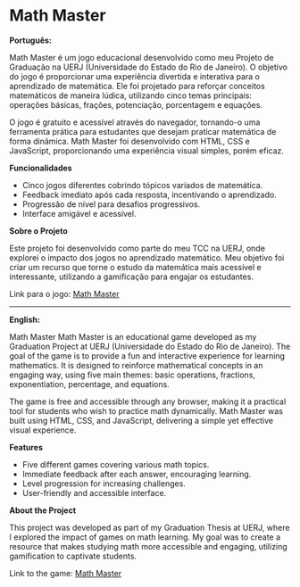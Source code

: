 # Math Master

**Português:**

Math Master é um jogo educacional desenvolvido como meu Projeto de Graduação na UERJ (Universidade do Estado do Rio de Janeiro). O objetivo do jogo é proporcionar uma experiência divertida e interativa para o aprendizado de matemática. Ele foi projetado para reforçar conceitos matemáticos de maneira lúdica, utilizando cinco temas principais: operações básicas, frações, potenciação, porcentagem e equações.

O jogo é gratuito e acessível através do navegador, tornando-o uma ferramenta prática para estudantes que desejam praticar matemática de forma dinâmica. Math Master foi desenvolvido com HTML, CSS e JavaScript, proporcionando uma experiência visual simples, porém eficaz.

**Funcionalidades**

* Cinco jogos diferentes cobrindo tópicos variados de matemática.
* Feedback imediato após cada resposta, incentivando o aprendizado.
* Progressão de nível para desafios progressivos.
* Interface amigável e acessível.

**Sobre o Projeto**

Este projeto foi desenvolvido como parte do meu TCC na UERJ, onde explorei o impacto dos jogos no aprendizado matemático. Meu objetivo foi criar um recurso que torne o estudo da matemática mais acessível e interessante, utilizando a gamificação para engajar os estudantes.

Link para o jogo: [Math Master](https://mathmaster-game.netlify.app/)

---

**English:**

Math Master
Math Master is an educational game developed as my Graduation Project at UERJ (Universidade do Estado do Rio de Janeiro). The goal of the game is to provide a fun and interactive experience for learning mathematics. It is designed to reinforce mathematical concepts in an engaging way, using five main themes: basic operations, fractions, exponentiation, percentage, and equations.

The game is free and accessible through any browser, making it a practical tool for students who wish to practice math dynamically. Math Master was built using HTML, CSS, and JavaScript, delivering a simple yet effective visual experience.

**Features**

* Five different games covering various math topics.
* Immediate feedback after each answer, encouraging learning.
* Level progression for increasing challenges.
* User-friendly and accessible interface.
  
**About the Project**

This project was developed as part of my Graduation Thesis at UERJ, where I explored the impact of games on math learning. My goal was to create a resource that makes studying math more accessible and engaging, utilizing gamification to captivate students.

Link to the game: [Math Master](https://mathmaster-game.netlify.app/)
